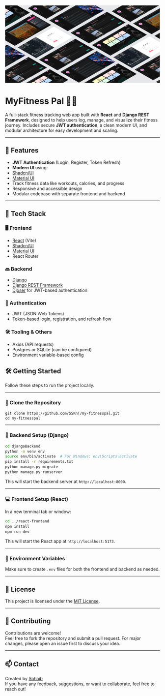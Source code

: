 <p align="center">
  <img src="images/collage.png" alt="MyFitness Pal Preview" width="800" />
</p>

# MyFitness Pal 🏋️‍♂️

A full-stack fitness tracking web app built with **React** and **Django REST Framework**, designed to help users log, manage, and visualize their fitness journey. Includes secure **JWT authentication**, a clean modern UI, and modular architecture for easy development and scaling.

---

## 🚀 Features

-  **JWT Authentication** (Login, Register, Token Refresh)
-  **Modern UI** using:
  - [Shadcn/UI](https://ui.shadcn.com/)
  - [Material UI](https://mui.com/)
-  Track fitness data like workouts, calories, and progress
-  Responsive and accessible design
-  Modular codebase with separate frontend and backend

---

## 🔧 Tech Stack

### 🖥️ Frontend
- [React](https://reactjs.org/) (Vite)
- [Shadcn/UI](https://ui.shadcn.com/)
- [Material UI](https://mui.com/)
- React Router

### 🔙 Backend
- [Django](https://www.djangoproject.com/)
- [Django REST Framework](https://www.django-rest-framework.org/)
- [Djoser](https://djoser.readthedocs.io/en/latest/) for JWT-based authentication

### 🔐 Authentication
- JWT (JSON Web Tokens)
- Token-based login, registration, and refresh flow

### 🛠️ Tooling & Others
- Axios (API requests)
- Postgres or SQLite (can be configured)
- Environment variable-based config


## 🛠️ Getting Started

Follow these steps to run the project locally.

---

### 🔁 Clone the Repository

```
git clone https://github.com/SSKnT/my-fitnesspal.git
cd my-fitnesspal
````

---

### 🧠 Backend Setup (Django)

```bash
cd djangoBackend
python -m venv env
source env/bin/activate  # For Windows: env\Scripts\activate
pip install -r requirements.txt
python manage.py migrate
python manage.py runserver
```

This will start the backend server at `http://localhost:8000`.

---

### 💻 Frontend Setup (React)

In a new terminal tab or window:

```bash
cd ../react-frontend
npm install
npm run dev
```

This will start the React app at `http://localhost:5173`.

---

### 🔐 Environment Variables

Make sure to create `.env` files for both the frontend and backend as needed.


---

## 📃 License

This project is licensed under the [MIT License](LICENSE).

---

## 🤝 Contributing

Contributions are welcome!  
Feel free to fork the repository and submit a pull request. For major changes, please open an issue first to discuss your idea.

---

## 📫 Contact

Created by [Sohaib](https://github.com/SSKnT)  
If you have any feedback, suggestions, or want to collaborate, feel free to reach out!


